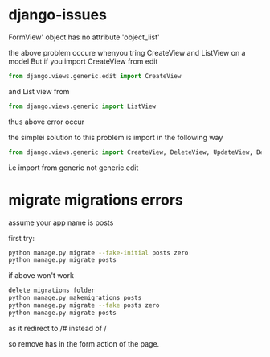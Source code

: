 # django-issues


FormView' object has no attribute 'object_list'

the above problem occure whenyou tring CreateView and ListView on a model
But if you import CreateView from edit
```python
from django.views.generic.edit import CreateView
```
and List view from
```python
from django.views.generic import ListView
```

thus above error occur

the simplei solution to this problem is import in the following way
```python
from django.views.generic import CreateView, DeleteView, UpdateView, DetailView, ListView
```

i.e import from generic not generic.edit




# migrate migrations errors
assume your app name is posts

first try:


```bash
python manage.py migrate --fake-initial posts zero
python manage.py migrate posts
```

if above won't work

```bash
delete migrations folder
python manage.py makemigrations posts
python manage.py migrate --fake posts zero
python manage.py migrate posts
```





<form action="#" can cause error to the NextUrlMixins

as it redirect to /# instead of /


so remove has in the form action of the page.



